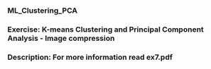 ### ML_Clustering_PCA

### Exercise: K-means Clustering and Principal Component Analysis - Image compression

### Description: For more information read ex7.pdf
